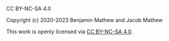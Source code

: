 CC BY-NC-SA 4.0

Copyright (c) 2020-2023 Benjamin Mathew and Jacob Mathew

This work is openly licensed via [CC BY-NC-SA 4.0](https://creativecommons.org/licenses/by-nc-sa/4.0/).